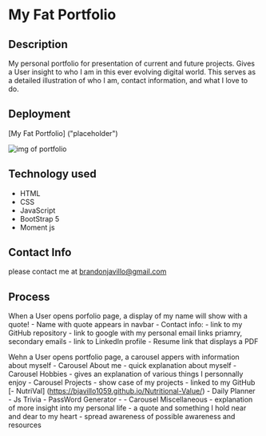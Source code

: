 # My Fat Portfolio

## Description

My personal portfolio for presentation of current and future projects.  Gives a User insight to who I am in this ever evolving digital world.  This serves as a detailed illustration of who I am, contact information, and what I love to do.

## Deployment 

[My Fat Portfolio] ("placeholder")

<img src="./assets/images/port photo.PNG" alt=" img of portfolio"/>

## Technology used

- HTML
- CSS
- JavaScript
- BootStrap 5
- Moment js


## Contact Info

please contact me at [brandonjavillo@gmail.com](brandonjavillo@gmail.com)


## Process

<!-- - NavBar created with links and supporting documents -->
When a User opens porfolio page, a display of my name will show with a quote!
    - Name with quote appears in navbar
    - Contact info:
        - link to my GitHub repository
        - link to google with my personal email links priamry, secondary emails
        - link to LinkedIn profile
        - Resume link that displays a PDF 

<!-- - Carousel created with corresponding information -->
Wehn a User opens portfolio page, a carousel appers with information about myself
    - Carousel About me
        - quick explanation about myself
    - Carousel Hobbies
        - gives an explanation of various things I personnally enjoy
    - Carousel Projects
        - show case of my projects
        - linked to my GitHub
            [- NutriVal] (https://bjavillo1059.github.io/Nutritional-Value/) 
            - Daily Planner
            - Js Trivia
            - PassWord Generator
            - 
    - Carousel Miscellaneous
        - explanation of more insight into my personal life
        - a quote and something I hold near and dear to my heart
        - spread awareness of possible awareness and resources  

<!-- - Sections created to explain individual information from carousel in clarity  -->

<!--  -->
